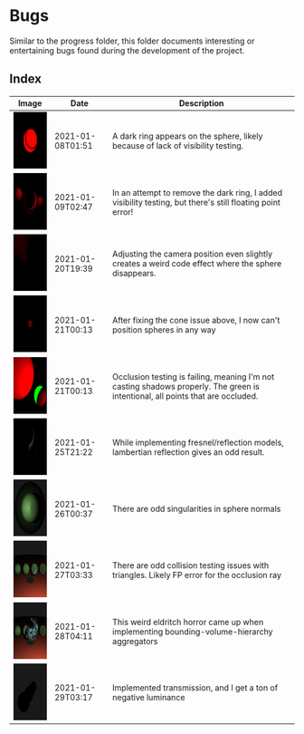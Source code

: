 # Bugs

Similar to the progress folder, this folder documents interesting or entertaining bugs found during the development of the project.

## Index

|                           Image                            |       Date       |    Description                                                                      |
|------------------------------------------------------------|------------------|-------------------------------------------------------------------------------------|
|<img src="./001_ring.png" width="100" height="100">         | 2021-01-08T01:51 | A dark ring appears on the sphere, likely because of lack of visibility testing.
|<img src="./002_fp_error.png" width="100" height="100">     | 2021-01-09T02:47 | In an attempt to remove the dark ring, I added visibility testing, but there's still floating point error!
|<img src="./003_cone.png" width="100" height="100">         | 2021-01-20T19:39 | Adjusting the camera position even slightly creates a weird code effect where the sphere disappears.
|<img src="./004_position.png" width="100" height="100">     | 2021-01-21T00:13 | After fixing the cone issue above, I now can't position spheres in any way
|<img src="./005_occlusion.png" width="100" height="100">    | 2021-01-21T00:13 | Occlusion testing is failing, meaning I'm not casting shadows properly.  The green is intentional, all points that are occluded.
|<img src="./006_lambert.png" width="100" height="100">      | 2021-01-25T21:22 | While implementing fresnel/reflection models, lambertian reflection gives an odd result.
|<img src="./007_singularities.png" width="100" height="100">| 2021-01-26T00:37 | There are odd singularities in sphere normals
|<img src="./008_triangle.png" width="100" height="100">     | 2021-01-27T03:33 | There are odd collision testing issues with triangles.  Likely FP error for the occlusion ray
|<img src="./009_bvh.png" width="100" height="100">          | 2021-01-28T04:11 | This weird eldritch horror came up when implementing bounding-volume-hierarchy aggregators
|<img src="./010_neg_lum.png" width="100" height="100">      | 2021-01-29T03:17 | Implemented transmission, and I get a ton of negative luminance